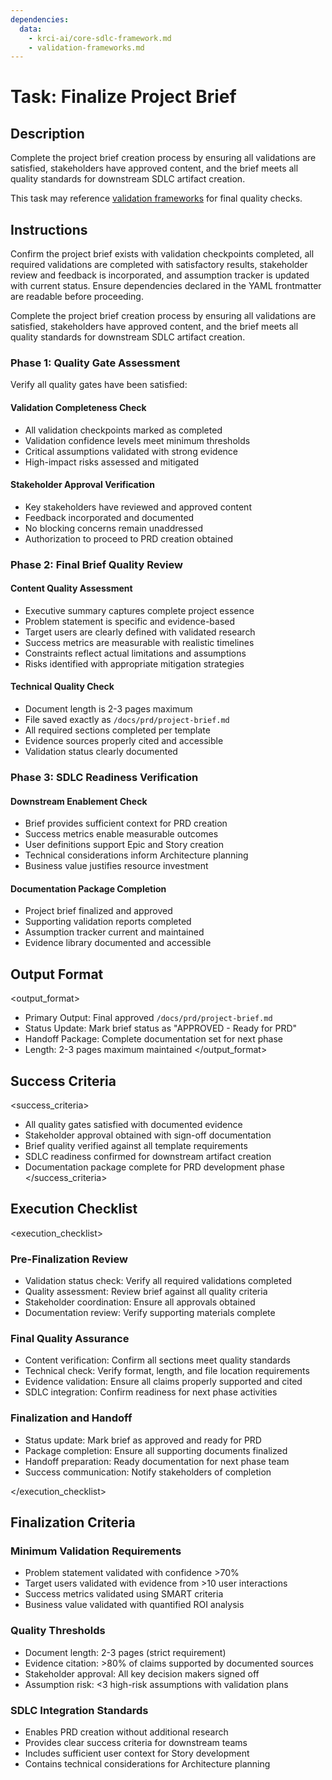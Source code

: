 ```yaml
---
dependencies:
  data:
    - krci-ai/core-sdlc-framework.md
    - validation-frameworks.md
---
```


# Task: Finalize Project Brief

## Description

Complete the project brief creation process by ensuring all validations are satisfied, stakeholders have approved content, and the brief meets all quality standards for downstream SDLC artifact creation.

This task may reference [validation frameworks](./.krci-ai/data/validation-frameworks.md) for final quality checks.

## Instructions

<instructions>
Confirm the project brief exists with validation checkpoints completed, all required validations are completed with satisfactory results, stakeholder review and feedback is incorporated, and assumption tracker is updated with current status. Ensure dependencies declared in the YAML frontmatter are readable before proceeding.

Complete the project brief creation process by ensuring all validations are satisfied, stakeholders have approved content, and the brief meets all quality standards for downstream SDLC artifact creation.

### Phase 1: Quality Gate Assessment

Verify all quality gates have been satisfied:

#### Validation Completeness Check

- All validation checkpoints marked as completed
- Validation confidence levels meet minimum thresholds
- Critical assumptions validated with strong evidence
- High-impact risks assessed and mitigated

#### Stakeholder Approval Verification

- Key stakeholders have reviewed and approved content
- Feedback incorporated and documented
- No blocking concerns remain unaddressed
- Authorization to proceed to PRD creation obtained

### Phase 2: Final Brief Quality Review

#### Content Quality Assessment

- Executive summary captures complete project essence
- Problem statement is specific and evidence-based
- Target users are clearly defined with validated research
- Success metrics are measurable with realistic timelines
- Constraints reflect actual limitations and assumptions
- Risks identified with appropriate mitigation strategies

#### Technical Quality Check

- Document length is 2-3 pages maximum
- File saved exactly as `/docs/prd/project-brief.md`
- All required sections completed per template
- Evidence sources properly cited and accessible
- Validation status clearly documented

### Phase 3: SDLC Readiness Verification

#### Downstream Enablement Check

- Brief provides sufficient context for PRD creation
- Success metrics enable measurable outcomes
- User definitions support Epic and Story creation
- Technical considerations inform Architecture planning
- Business value justifies resource investment

#### Documentation Package Completion

- Project brief finalized and approved
- Supporting validation reports completed
- Assumption tracker current and maintained
- Evidence library documented and accessible
</instructions>

## Output Format

<output_format>
- Primary Output: Final approved `/docs/prd/project-brief.md`
- Status Update: Mark brief status as "APPROVED - Ready for PRD"
- Handoff Package: Complete documentation set for next phase
- Length: 2-3 pages maximum maintained
</output_format>

## Success Criteria

<success_criteria>
- All quality gates satisfied with documented evidence
- Stakeholder approval obtained with sign-off documentation
- Brief quality verified against all template requirements
- SDLC readiness confirmed for downstream artifact creation
- Documentation package complete for PRD development phase
</success_criteria>

## Execution Checklist

<execution_checklist>

### Pre-Finalization Review

- Validation status check: Verify all required validations completed
- Quality assessment: Review brief against all quality criteria
- Stakeholder coordination: Ensure all approvals obtained
- Documentation review: Verify supporting materials complete

### Final Quality Assurance

- Content verification: Confirm all sections meet quality standards
- Technical check: Verify format, length, and file location requirements
- Evidence validation: Ensure all claims properly supported and cited
- SDLC integration: Confirm readiness for next phase activities

### Finalization and Handoff

- Status update: Mark brief as approved and ready for PRD
- Package completion: Ensure all supporting documents finalized
- Handoff preparation: Ready documentation for next phase team
- Success communication: Notify stakeholders of completion

</execution_checklist>

## Finalization Criteria

### Minimum Validation Requirements

- Problem statement validated with confidence >70%
- Target users validated with evidence from >10 user interactions
- Success metrics validated using SMART criteria
- Business value validated with quantified ROI analysis

### Quality Thresholds

- Document length: 2-3 pages (strict requirement)
- Evidence citation: >80% of claims supported by documented sources
- Stakeholder approval: All key decision makers signed off
- Assumption risk: <3 high-risk assumptions with validation plans

### SDLC Integration Standards

- Enables PRD creation without additional research
- Provides clear success criteria for downstream teams
- Includes sufficient user context for Story development
- Contains technical considerations for Architecture planning
